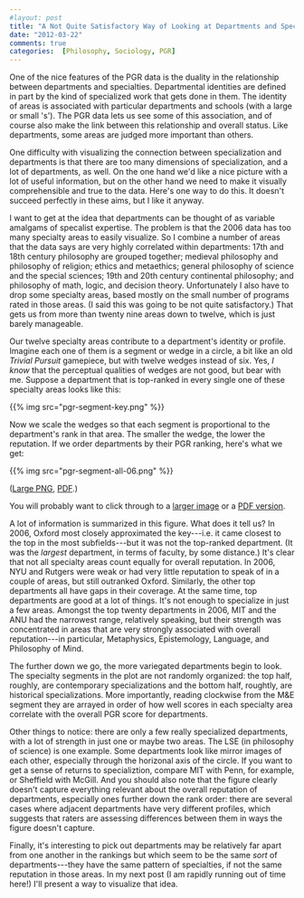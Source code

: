```yaml
---
#layout: post
title: "A Not Quite Satisfactory Way of Looking at Departments and Specialties"
date: "2012-03-22"
comments: true
categories:  [Philosophy, Sociology, PGR]
---
```


One of the nice features of the PGR data is the duality in the relationship between departments and specialties. Departmental identities are defined in part by the kind of specialized work that gets done in them. The identity of areas is associated with particular departments and schools (with a large or small 's'). The PGR data lets us see some of this association, and of course also make the link between this relationship and overall status. Like departments, some areas are judged more important than others.

One difficulty with visualizing the connection between specialization and departments is that there are too many dimensions of specialization, and a lot of departments, as well. On the one hand we'd like a nice picture with a lot of useful information, but on the other hand we need to make it visually comprehensible and true to the data. Here's one way to do this. It doesn't succeed perfectly in these aims, but I like it anyway.

I want to get at the idea that departments can be thought of as variable amalgams of specalist expertise. The problem is that the 2006 data has too many specialty areas to easily visualize. So I combine a number of areas that the data says are very highly correlated within departments: 17th and 18th century philosophy are grouped together; medieval philosophy and philosophy of religion; ethics and metaethics; general philosophy of science and the special sciences; 19th and 20th century continental philosophy; and philosophy of math, logic, and decision theory. Unfortunately I also have to drop some specialty areas, based mostly on the small number of programs rated in those areas. (I said this was going to be not quite satisfactory.) That gets us from more than twenty nine areas down to twelve, which is just barely manageable.  

Our twelve specialty areas contribute to a department's identity or profile. Imagine each one of them is a segment or wedge in a circle, a bit like an old _Trivial Pursuit_ gamepiece, but with twelve wedges instead of six. Yes, _I know_ that the perceptual qualities of wedges are not good, but bear with me. Suppose a department that is top-ranked in every single one of these specialty areas looks like this:

{{% img src="pgr-segment-key.png" %}}

Now we scale the wedges so that each segment is proportional to the department's rank in that area. The smaller the wedge, the lower the reputation. If we order departments by their PGR ranking, here's what we get:

{{% img src="pgr-segment-all-06.png" %}}

(<a href="pgr-segment-all-06-big.png">Large PNG</a>, <a href="pgr-segment-all-06.pdf">PDF</a>.)

You will probably want to click through to a [larger image](pgr-segment-all-06-big.png) or a [PDF version](pgr-segment-all-06.pdf). 

A lot of information is summarized in this figure. What does it tell us? In 2006, Oxford most closely approximated the key---i.e. it came closest to the top in the most subfields---but it was not the top-ranked department. (It was the _largest_ department, in terms of faculty, by some distance.) It's clear that not all specialty areas count equally for overall reputation. In 2006, NYU and Rutgers were weak or had very little reputation to speak of in a couple of areas, but still outranked Oxford. Similarly, the other top departments all have gaps in their coverage. At the same time, top departments are good at a lot of things. It's not enough to specialize in just a few areas. Amongst the top twenty departments in 2006, MIT and the ANU had the narrowest range, relatively speaking, but their strength was concentrated in areas that are very strongly associated with overall reputation---in particular, Metaphysics, Epistemology, Language, and Philosophy of Mind. 

The further down we go, the more variegated departments begin to look. The specialty segments in the plot are not randomly organized: the top half, roughly, are contemporary specializations and the bottom half, roughtly, are historical specializations. More importantly, reading clockwise from the M&E segment they are arrayed in order of how well scores in each specialty area correlate with the overall PGR score for departments.

Other things to notice: there are only a few really specialized departments, with a lot of strength in just one or maybe two areas. The LSE (in philosophy of science) is one example. Some departments look like mirror images of each other, especially through the horizonal axis of the circle. If you want to get a sense of returns to specializtion, compare MIT with Penn, for example, or Sheffield with McGill. And you should also note that the figure clearly doesn't capture everything relevant about the overall reputation of departments, especially ones further down the rank order: there are several cases where adjacent departments have very different profiles, which suggests that raters are assessing differences between them in ways the figure doesn't capture.

Finally, it's interesting to pick out departments may be relatively far apart from one another in the rankings but which seem to be the same _sort_ of departments---they have the same pattern of specialties, if not the same reputation in those areas. In my next post (I am rapidly running out of time here!) I'll present a way to visualize that idea.
